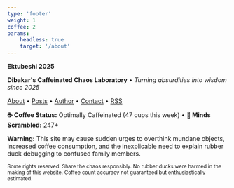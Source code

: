 ```yaml
---
type: 'footer'
weight: 1
coffee: 2
params:
    headless: true
    target: '/about'
---
```


<strong class="section-title">Ektubeshi <i class="icon copyleft"></i> 2025</strong>

**Dibakar's Caffeinated Chaos Laboratory** • *Turning absurdities into wisdom since 2025*

[About](/about) • [Posts](/post) • [Author](/author/dibakar) • [Contact](mailto:iamdibakardipu@gmail.com) • [RSS](/rss.xml)

**☕ Coffee Status:** Optimally Caffeinated (47 cups this week) • **🧠 Minds Scrambled:** 247+

**Warning:** This site may cause sudden urges to overthink mundane objects, increased coffee consumption, and the inexplicable need to explain rubber duck debugging to confused family members.

<small>Some rights reserved. Share the chaos responsibly. No rubber ducks were harmed in the making of this website. Coffee count accuracy not guaranteed but enthusiastically estimated.</small>